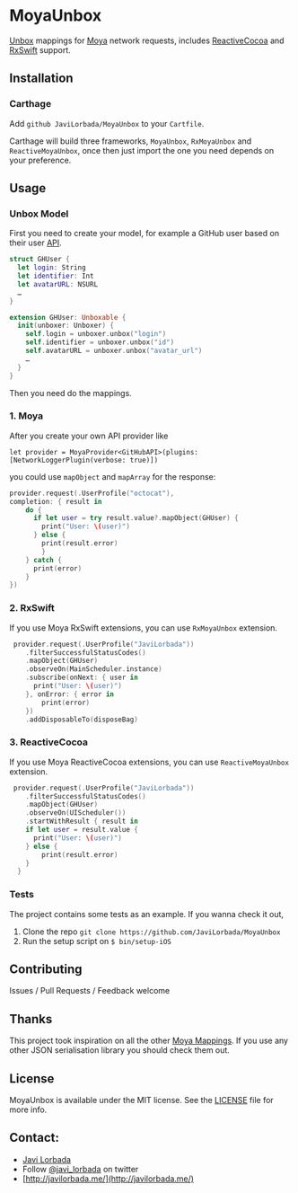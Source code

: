 # MoyaUnbox
[Unbox](https://github.com/JohnSundell/Unbox) mappings for [Moya](https://github.com/Moya/Moya) network requests, includes [ReactiveCocoa](https://github.com/ReactiveCocoa/ReactiveCocoa) and [RxSwift](https://github.com/ReactiveX/RxSwift) support.

## Installation

### Carthage

Add `github JaviLorbada/MoyaUnbox` to your `Cartfile`.

Carthage will build three frameworks, `MoyaUnbox`, `RxMoyaUnbox` and `ReactiveMoyaUnbox`, once then just import the one you need depends on your preference.

## Usage

### Unbox Model

First you need to create your model, for example a GitHub user based on their user [API](https://api.github.com/users/octocat).

```swift
struct GHUser {
  let login: String
  let identifier: Int
  let avatarURL: NSURL
  …
}

extension GHUser: Unboxable {
  init(unboxer: Unboxer) {
    self.login = unboxer.unbox("login")
    self.identifier = unboxer.unbox("id")
    self.avatarURL = unboxer.unbox("avatar_url")
    …
  }
}
```

Then you need do the mappings.

### 1. Moya

After you create your own API provider like 

`let provider = MoyaProvider<GitHubAPI>(plugins: [NetworkLoggerPlugin(verbose: true)])`

you could use `mapObject` and `mapArray` for the response:

```swift
provider.request(.UserProfile("octocat"),   
completion: { result in
	do {
	  if let user = try result.value?.mapObject(GHUser) {
	    print("User: \(user)")
	  } else {
	    print(result.error)
		}
	} catch {
	  print(error)
	}
})
```

### 2. RxSwift

If you use Moya RxSwift extensions, you can use `RxMoyaUnbox` extension.

```swift
 provider.request(.UserProfile("JaviLorbada"))
    .filterSuccessfulStatusCodes()
    .mapObject(GHUser)
    .observeOn(MainScheduler.instance)
    .subscribe(onNext: { user in
      print("User: \(user)")
    }, onError: { error in
	    print(error)
    })
    .addDisposableTo(disposeBag)
```

### 3. ReactiveCocoa

If you use Moya ReactiveCocoa extensions, you can use `ReactiveMoyaUnbox` extension.

```swift
 provider.request(.UserProfile("JaviLorbada"))
    .filterSuccessfulStatusCodes()
    .mapObject(GHUser)
    .observeOn(UIScheduler())
    .startWithResult { result in
    if let user = result.value {
      print("User: \(user)")
    } else { 
	    print(result.error)
    }
  }
```

### Tests
The project contains some tests as an example. If you wanna check it out,

1. Clone the repo `git clone https://github.com/JaviLorbada/MoyaUnbox`
2. Run the setup script on `$ bin/setup-iOS `

## Contributing 
Issues / Pull Requests / Feedback welcome 

## Thanks
This project took inspiration on all the other [Moya Mappings](https://github.com/Moya/Moya#community-extensions). If you use any other JSON serialisation library you should check them out.

## License

MoyaUnbox is available under the MIT license. See the [LICENSE](https://github.com/JaviLorbada/MoyaUnbox/blob/master/LICENSE) file for more info.

## Contact: 

- [Javi Lorbada](mailto:javugi@gmail.com) 
- Follow [@javi_lorbada](https://twitter.com/javi_lorbada) on twitter
- [http://javilorbada.me/](http://javilorbada.me/)